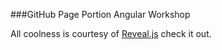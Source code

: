 ###GitHub Page Portion Angular Workshop

All coolness is courtesy of [Reveal.js](https://github.com/hakimel/reveal.js) check it out.
